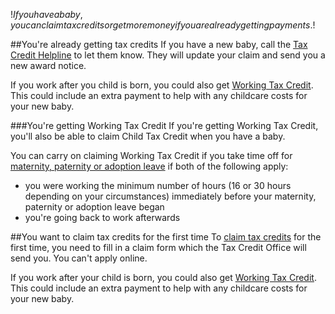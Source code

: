 $!If you have a baby, you can claim tax credits or get more money if you are already getting payments.$!

##You're already getting tax credits
If you have a new baby, call the [Tax Credit Helpline](/contact-the-tax-credit-office "Contact the Tax Credit Helpline") to let them know. They will update your claim and send you a new award notice. 

If you work after you child is born, you could also get [Working Tax Credit](/working-tax-credit "Working Tax Credit"). This could include an extra payment to help with any childcare costs for your new baby.

###You're getting Working Tax Credit
If you're getting Working Tax Credit, you'll also be able to claim Child Tax Credit when you have a baby.

You can carry on claiming Working Tax Credit if you take time off for [maternity, paternity or adoption leave](/working-tax-credit/maternity-paternity-and-adoption-leave "Maternity, paternity and adoption leave for tax credits") if both of the following apply:

- you were working the minimum number of hours (16 or 30 hours depending on your circumstances) immediately before your maternity, paternity or adoption leave began
- you're going back to work afterwards

##You want to claim tax credits for the first time
To [claim tax credits](/claim-tax-credits "Claim tax credits") for the first time, you need to fill in a claim form which the Tax Credit Office will send you. You can't apply online. 

If you work after your child is born, you could also get [Working Tax Credit](/working-tax-credit "Working Tax Credit"). This could include an extra payment to help with any childcare costs for your new baby.
